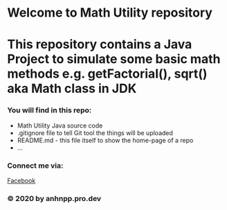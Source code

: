 # Welcome to Math Utility repository
# This repository contains a Java Project to simulate some basic math methods e.g. getFactorial(), sqrt() aka Math class in JDK


### You will find in this repo:
* Math Utility Java source code
* .gitignore file to tell Git tool the things will be uploaded
* README.md - this file itself to show the home-page of a repo
* ...

### Connect me via:
[Facebook](https://www.facebook.com/anhnpp.pro.dev/)

### © 2020 by anhnpp.pro.dev	